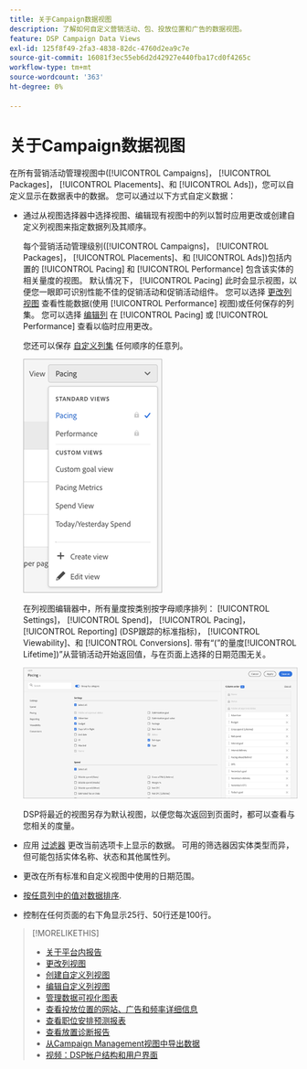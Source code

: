 ```yaml
---
title: 关于Campaign数据视图
description: 了解如何自定义营销活动、包、投放位置和广告的数据视图。
feature: DSP Campaign Data Views
exl-id: 125f8f49-2fa3-4838-82dc-4760d2ea9c7e
source-git-commit: 16081f3ec55eb6d2d42927e440fba17cd0f4265c
workflow-type: tm+mt
source-wordcount: '363'
ht-degree: 0%

---
```


# 关于Campaign数据视图

在所有营销活动管理视图中([!UICONTROL Campaigns]， [!UICONTROL Packages]， [!UICONTROL Placements]、和 [!UICONTROL Ads])，您可以自定义显示在数据表中的数据。 您可以通过以下方式自定义数据：

* 通过从视图选择器中选择视图、编辑现有视图中的列以暂时应用更改或创建自定义列视图来指定数据列及其顺序。

  每个营销活动管理级别([!UICONTROL Campaigns]， [!UICONTROL Packages]， [!UICONTROL Placements]、和 [!UICONTROL Ads])包括内置的 [!UICONTROL Pacing] 和 [!UICONTROL Performance] 包含该实体的相关量度的视图。 默认情况下， [!UICONTROL Pacing] 此时会显示视图，以便您一眼即可识别性能不佳的促销活动和促销活动组件。 您可以选择 [更改列视图](column-view-change.md) 查看性能数据(使用 [!UICONTROL Performance] 视图)或任何保存的列集。 您可以选择 [编辑列](column-view-edit.md) 在 [!UICONTROL Pacing] 或 [!UICONTROL Performance] 查看以临时应用更改。

  您还可以保存 [自定义列集](column-view-create.md) 任何顺序的任意列。

  ![列视图选择器](/help/dsp/assets/column-view-selector.png)

  在列视图编辑器中，所有量度按类别按字母顺序排列： [!UICONTROL Settings]， [!UICONTROL Spend]， [!UICONTROL Pacing]， [!UICONTROL Reporting] (DSP跟踪的标准指标)， [!UICONTROL Viewability]、和 [!UICONTROL Conversions]. 带有“(”的量度[!UICONTROL Lifetime])”从营销活动开始返回值，与在页面上选择的日期范围无关。

  ![列视图编辑器](/help/dsp/assets/column-view-editor.png)

  DSP将最近的视图另存为默认视图，以便您每次返回到页面时，都可以查看与您相关的度量。

* 应用 [过滤器](campaign-data-filter.md) 更改当前选项卡上显示的数据。 可用的筛选器因实体类型而异，但可能包括实体名称、状态和其他属性列。

* 更改在所有标准和自定义视图中使用的日期范围。

* [按任意列中的值对数据排序](campaign-data-sort.md).

* 控制在任何页面的右下角显示25行、50行还是100行。

>[!MORELIKETHIS]
>
>* [关于平台内报告](campaign-reports-about.md)
>* [更改列视图](column-view-change.md)
>* [创建自定义列视图](column-view-create.md)
>* [编辑自定义列视图](column-view-edit.md)
>* [管理数据可视化图表](campaign-data-visualization-manage.md)
>* [查看投放位置的网站、广告和频率详细信息](placement-details-view.md)
>* [查看职位安排预测报表](/help/dsp/campaign-management/reports/placement-forecast.md)
>* [查看放置诊断报告](placement-diagnostics.md)
>* [从Campaign Management视图中导出数据](campaign-export-data.md)
>* [视频：DSP帐户结构和用户界面](https://experienceleague.adobe.com/docs/advertising-learn/tutorials/dsp/ui.html)
